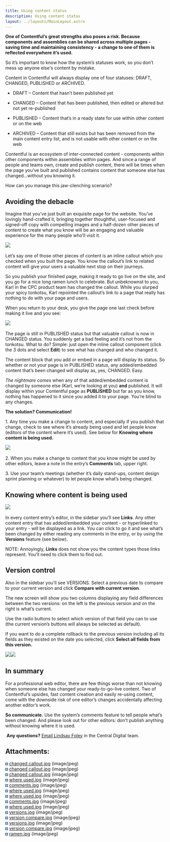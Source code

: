 ```yaml
---
title: Using content status
description: Using content status
layout: ../layouts/MainLayout.astro
---
```


**One of Contentful’s great strengths also poses a risk. Because components and assemblies can be shared across multiple pages - saving time and maintaining consistency - a change to one of them is reflected everywhere it’s used.**

So it’s important to know how the system’s statuses work, so you don’t mess up anyone else's content by mistake.

Content in Contentful will always display one of four statuses: DRAFT, CHANGED, PUBLISHED or ARCHIVED.

*   DRAFT – Content that hasn’t been published yet
    
*   CHANGED – Content that has been published, then edited or altered but not yet re-published
    
*   PUBLISHED – Content that’s in a ready state for use within other content or on the web
    
*   ARCHIVED – Content that still exists but has been removed from the main content entry list, and is not usable with other content or on the web
    

Contentful is an ecosystem of inter-connected content - components within other components within assemblies within pages. And since a range of people and teams own, create and publish content, there will be times when the page you’ve built and published contains content that someone else has changed…without you knowing it.

How can you manage this jaw-clenching scenario?

**Avoiding the debacle**
------------------------

Imagine that you’ve just built an exquisite page for the website. You’ve lovingly hand-crafted it, bringing together thoughtful, user-focused and signed-off copy with compelling images and a half-dozen other pieces of content to create what you know will be an engaging and valuable experience for the many people who’ll visit it.

![](attachments/191234530/191169710.jpg?width=272)

Let’s say one of those other pieces of content is an inline callout which you checked when you built the page. You know the callout’s link to related content will give your users a valuable next stop on their journeys. 

So you publish your finished page, making it ready to go live on the site, and you go for a nice long ramen lunch to celebrate. But unbeknownst to you, Karl in the CPC product team has changed the callout. While you slurped your spicy tonkotsu, Karl repointed the callout’s link to a page that really has nothing to do with your page and users.

When you return to your desk, you give the page one last check before making it live and you see:

![](attachments/191234530/191169542.jpg?width=680)

The page is still in PUBLISHED status but that valuable callout is now in CHANGED status. You suddenly get a bad feeling and it’s not from the tonkotsu. What to do? Simple: just open the inline callout component (click the 3 dots and select **Edit**) to see what has changed and who changed it.

The content block that you add or embed in a page will display its status. So whether or not your page is in PUBLISHED status, any added/embedded content that’s been changed will display as, yes, CHANGED. Easy.

_The nightmare comes_ when any of that added/embedded content is changed by someone else (Karl, we’re looking at you) **and** published. It will display within your Contentful page as **PUBLISHED** but far as you know, nothing has happened to it since you added it to your page. You’re blind to any changes.

**The solution? Communication!**

1\. Any time you make a change to content, and especially if you publish that change, check to see where it’s already being used and let people know (editors of the content where it’s used). See below for **Knowing where content is being used.**

![](attachments/191234530/191266983.jpg?width=272)

2\. When you make a change to content that you know might be used by other editors, leave a note in the entry’s **Comments** tab, upper right.

3\. Use your team’s meetings (whether it’s daily stand-ups, content design sprint planning or whatever) to let people know what’s being changed.

**Knowing where content is being used**
---------------------------------------

![](attachments/191234530/191234558.jpg)

In every content entry’s editor, in the sidebar you’ll see **Links**. Any other content entry that has added/embedded your content - or hyperlinked to your entry - will be displayed as a link. You can click to go it and see what’s been changed by either reading any comments in the entry, or by using the **Versions** feature (see below).

NOTE: Annoyingly, **Links** does not show you the content types those links represent. You’ll need to click them to find out.

  
**Version control**
----------------------

Also in the sidebar you’ll see VERSIONS. Select a previous date to compare to your current version and click **Compare with current version**.  
  
The new screen will show you two columns displaying any field differences between the two versions: on the left is the previous version and on the right is what’s current.  
  
Use the radio buttons to select which version of that field you can to use (the current version’s buttons will always be selected as default).

If you want to do a complete rollback to the previous version including all its fields as they existed on the date you selected, click **Select all fields from this version.**

![](attachments/191234530/191169672.jpg)![](attachments/191234530/191169678.jpg?width=680)

**In summary**
--------------

For a professional web editor, there are few things worse than not knowing when someone else has changed your ready-to-go-live content. Two of Contentful’s upsides, fast content creation and easily re-using content, come with the downside risk of one editor’s changes accidentally affecting another editor’s work.

**So communicate.** Use the system’s comments feature to tell people what’s been changed. And please look out for other editors: don’t publish anything without knowing where it is used.

 **Any questions?** [Email Lindsay Foley](mailto:lindsay_foley@shelter.org.uk) in the Central Digital team.

Attachments:
------------

![](images/icons/bullet_blue.gif) [changed callout.jpg](attachments/191234530/191169551.jpg) (image/jpeg)  
![](images/icons/bullet_blue.gif) [changed callout.jpg](attachments/191234530/191266966.jpg) (image/jpeg)  
![](images/icons/bullet_blue.gif) [changed callout.jpg](attachments/191234530/191169542.jpg) (image/jpeg)  
![](images/icons/bullet_blue.gif) [where used.jpg](attachments/191234530/191169598.jpg) (image/jpeg)  
![](images/icons/bullet_blue.gif) [comments.jpg](attachments/191234530/191169643.jpg) (image/jpeg)  
![](images/icons/bullet_blue.gif) [where used.jpg](attachments/191234530/191234580.jpg) (image/jpeg)  
![](images/icons/bullet_blue.gif) [where used.jpg](attachments/191234530/191234597.jpg) (image/jpeg)  
![](images/icons/bullet_blue.gif) [comments.jpg](attachments/191234530/191266983.jpg) (image/jpeg)  
![](images/icons/bullet_blue.gif) [where used.jpg](attachments/191234530/191234558.jpg) (image/jpeg)  
![](images/icons/bullet_blue.gif) [versions.jpg](attachments/191234530/191234618.jpg) (image/jpeg)  
![](images/icons/bullet_blue.gif) [version compare.jpg](attachments/191234530/191234633.jpg) (image/jpeg)  
![](images/icons/bullet_blue.gif) [versions.jpg](attachments/191234530/191169672.jpg) (image/jpeg)  
![](images/icons/bullet_blue.gif) [version compare.jpg](attachments/191234530/191169678.jpg) (image/jpeg)  
![](images/icons/bullet_blue.gif) [ramen.jpg](attachments/191234530/191169710.jpg) (image/jpeg)
